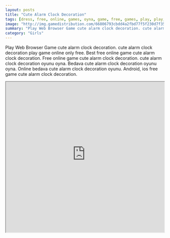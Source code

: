 ```yaml
---
layout: posts
title: "Cute Alarm Clock Decoration"
tags: [dress, free, online, games, oyna, game, free, games, play, play, games]
image: "http://img.gamedistribution.com/66806793cbdd4a2fbd77f5f230d7f357.jpg"
summary: "Play Web Browser Game cute alarm clock decoration. cute alarm clock decoration play game online only free. Best free online game cute alarm clock decoration. Free online game cute alarm clock decoration. cute alarm clock decoration oyunu oyna. Bedava cute alarm clock decoration oyunu oyna. Online bedava cute alarm clock decoration oyunu. Android, ios free game cute alarm clock decoration."
category: "Girls"
---
```


Play Web Browser Game cute alarm clock decoration. cute alarm clock decoration play game online only free. Best free online game cute alarm clock decoration. Free online game cute alarm clock decoration. cute alarm clock decoration oyunu oyna. Bedava cute alarm clock decoration oyunu oyna. Online bedava cute alarm clock decoration oyunu. Android, ios free game cute alarm clock decoration.

<iframe width="100%" height="480px;" src="http://flash.gamedistribution.com?game=66806793cbdd4a2fbd77f5f230d7f357"></iframe>